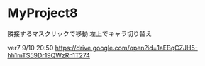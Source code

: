 # MyProject8

隣接するマスクリックで移動
左上でキャラ切り替え

ver7 9/10 20:50
https://drive.google.com/open?id=1aEBqCZJH5-hh1mTS59Dr19QWzRn1T274
